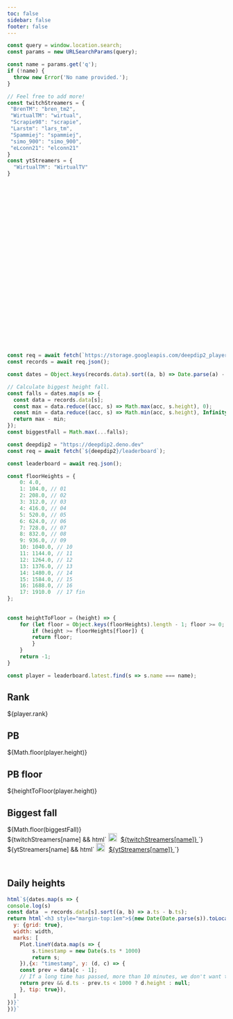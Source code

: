 ```yaml
---
toc: false
sidebar: false
footer: false
---
```


<style>

.hero {
  display: flex;
  flex-direction: column;
  align-items: center;
  font-family: var(--sans-serif);
  margin: 4rem 0 4rem;
  text-wrap: balance;
  text-align: center;
}

.hero h1 {
  max-width: none;
  font-size: 14vw;
  font-weight: 900;
  line-height: 1;
  background: linear-gradient(30deg, var(--theme-foreground-focus), currentColor);
  -webkit-background-clip: text;
  -webkit-text-fill-color: transparent;
  background-clip: text;
}

.hero img {
  max-width: calc(100vw - 108px);
}

.hero h2 {
  margin: 0;
  max-width: 34em;
  font-size: 20px;
  font-style: initial;
  font-weight: 500;
  line-height: 1.5;
  color: var(--theme-foreground-muted);
}

@media (min-width: 640px) {
  .hero h1 {
    font-size: 90px;
  }
}

</style>

```js
const query = window.location.search;
const params = new URLSearchParams(query);

const name = params.get('q');
if (!name) {
  throw new Error('No name provided.');
}
```

```js
// Feel free to add more!
const twitchStreamers = {
 "BrenTM": "bren_tm2",
 "WirtualTM": "wirtual",
 "Scrapie98": "scrapie",
 "Larstm": "lars_tm",
 "Spammiej": "spammiej",
 "simo_900": "simo_900",
 "eLconn21": "elconn21"
}
const ytStreamers = {
  "WirtualTM": "WirtualTV"
}
```

<div class="hero">
  <h1>${name}</h1>
</div>

```js
const req = await fetch(`https://storage.googleapis.com/deepdip2_player_data/${name}.json`);
const records = await req.json();

const dates = Object.keys(records.data).sort((a, b) => Date.parse(a) - Date.parse(b));

// Calculate biggest height fall.
const falls = dates.map(s => {
  const data = records.data[s];
  const max = data.reduce((acc, s) => Math.max(acc, s.height), 0);
  const min = data.reduce((acc, s) => Math.min(acc, s.height), Infinity);
  return max - min;
});
const biggestFall = Math.max(...falls);
```

```js
const deepdip2 = "https://deepdip2.deno.dev"
const req = await fetch(`${deepdip2}/leaderboard`);

const leaderboard = await req.json();

const floorHeights = {
    0: 4.0,
    1: 104.0, // 01
    2: 208.0, // 02
    3: 312.0, // 03
    4: 416.0, // 04
    5: 520.0, // 05
    6: 624.0, // 06
    7: 728.0, // 07
    8: 832.0, // 08
    9: 936.0, // 09
    10: 1040.0, // 10
    11: 1144.0, // 11
    12: 1264.0, // 12
    13: 1376.0, // 13
    14: 1480.0, // 14
    15: 1584.0, // 15
    16: 1688.0, // 16
    17: 1910.0  // 17 fin
};
  
  
const heightToFloor = (height) => {
    for (let floor = Object.keys(floorHeights).length - 1; floor >= 0; floor--) {
        if (height >= floorHeights[floor]) {
        return floor;
        }
    }
    return -1;
}

const player = leaderboard.latest.find(s => s.name === name);
```

<div class="grid grid-cols-2">
 <div class="card">
    <h2>Rank</h2>
    <div class="flex">
    <span class="big">
      ${player.rank}
    </span>
    </div>
  </div>

  <div class="card">
    <h2>PB</h2>
    <div class="flex">
    <span class="big">
        ${Math.floor(player.height)}
    </span>
    </div>
  </div>
  <div class="card">
    <h2>PB floor</h2>
    <div class="flex">
    <span class="big">
        ${heightToFloor(player.height)}
    </span>
    </div>
  </div>
  <div class="card">
    <h2>Biggest fall</h2>
    <div class="flex">
    <span class="big">
        ${Math.floor(biggestFall)}
    </span>
    </div>
  </div>
 <div class="card">
  ${twitchStreamers[name] && html`
    <span>
    <img height=20 src=https://upload.wikimedia.org/wikipedia/commons/thumb/d/d3/Twitch_Glitch_Logo_Purple.svg/512px-Twitch_Glitch_Logo_Purple.svg.png />
    </span>
    <a href=https://twitch.tv/${twitchStreamers[name]} class="big" style="margin-left:5px;">
        ${twitchStreamers[name]}
    </a>
  `}
  </div>
 <div class="card">
    ${ytStreamers[name] && html`
    <span>
    <img height=20 src=https://upload.wikimedia.org/wikipedia/commons/0/09/YouTube_full-color_icon_%282017%29.svg />
    </span>
    <a href=https://youtube.com/${ytStreamers[name]} class="big" style="margin-left:5px;">
        ${ytStreamers[name]}
    </a>
    `}
  </div>
 </div>

<div style="padding-top: 2em;">

<h2>Daily heights</h2>

```js
html`${dates.map(s => {
console.log(s)
const data  = records.data[s].sort((a, b) => a.ts - b.ts);
return html`<h3 style="margin-top:1em">${new Date(Date.parse(s)).toLocaleDateString()}</h3> ${Plot.plot({
  y: {grid: true},
  width: width,
  marks: [
    Plot.lineY(data.map(s => {
        s.timestamp = new Date(s.ts * 1000)
        return s;
    }),{x: "timestamp", y: (d, c) => {
    const prev = data[c - 1];
    // If a long time has passed, more than 10 minutes, we don't want to draw a line
    return prev && d.ts - prev.ts < 1000 ? d.height : null;
    }, tip: true}),
  ]
})}`
})}`
```

</div>

